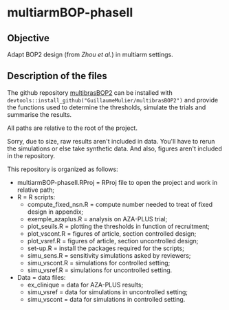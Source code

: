 # multiarmBOP-phaseII

## Objective

Adapt BOP2 design (from *Zhou et al.*) in multiarm settings.

## Description of the files

The github repository [multibrasBOP2](https://www.github.com/GuillaumeMulier/multibrasBOP2) can be installed with `devtools::install_github("GuillaumeMulier/multibrasBOP2")` and provide the functions used to determine the thresholds, simulate the trials and summarise the results.

All paths are relative to the root of the project.

Sorry, due to size, raw results aren't included in data.
You'll have to rerun the simulations or else take synthetic data.
And also, figures aren't included in the repository.

This repository is organized as follows:

- multiarmBOP-phaseII.RProj = RProj file to open the project and work in relative path;
- R = R scripts:
    - compute_fixed_nsn.R = compute number needed to treat of fixed design in appendix;
    - exemple_azaplus.R = analysis on AZA-PLUS trial;
    - plot_seuils.R = plotting the thresholds in function of recruitment;
    - plot_vscont.R = figures of article, section controlled design;
    - plot_vsref.R = figures of article, section uncontrolled design;
    - set-up.R = install the packages required for the scripts;
    - simu_sens.R = sensitivity simulations asked by reviewers;
    - simu_vscont.R = simulations for controlled setting;
    - simu_vsref.R = simulations for uncontrolled setting.
- Data = data files:
    - ex_clinique = data for AZA-PLUS results;
    - simu_vsref = data for simulations in uncontrolled setting;
    - simu_vscont = data for simulations in controlled setting.

